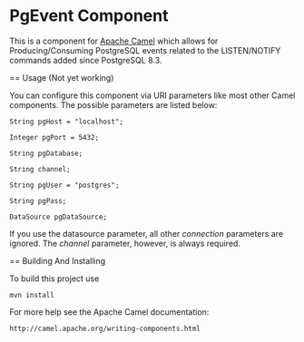 PgEvent Component 
=================

This is a component for [Apache Camel](http://camel.apache.org/) which allows
for Producing/Consuming PostgreSQL events related to the LISTEN/NOTIFY commands
added since PostgreSQL 8.3.

== Usage (Not yet working)

You can configure this component via URI parameters like most other Camel 
components. The possible parameters are listed below:

    String pgHost = "localhost";
    
    Integer pgPort = 5432;
    
    String pgDatabase;
    
    String channel;
    
    String pgUser = "postgres";
    
    String pgPass;
    
    DataSource pgDataSource;

If you use the datasource parameter, all other *connection* parameters are 
ignored. The *channel* parameter, however, is always required.

== Building And Installing

To build this project use

    mvn install

For more help see the Apache Camel documentation:

    http://camel.apache.org/writing-components.html